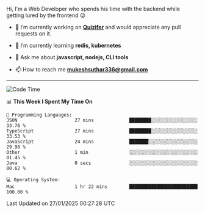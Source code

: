 Hi, I'm a Web Developer who spends his time with the backend while getting lured by the frontend 😜

- 🔭 I’m currently working on **[Quizifer](https://github.com/SutharMukesh/Quizifer/)** and would appreciate any pull requests on it.

- 🌱 I’m currently learning **redis, kubernetes**

- 💬 Ask me about **javascript, nodejs, CLI tools**

- 📫 How to reach me **mukeshsuthar336@gmail.com**

---
<!--START_SECTION:waka-->
![Code Time](http://img.shields.io/badge/Code%20Time-3%2C217%20hrs%2055%20mins-blue)

📊 **This Week I Spent My Time On** 

```text
💬 Programming Languages: 
JSON                     27 mins             ████████░░░░░░░░░░░░░░░░░   33.76 % 
TypeScript               27 mins             ████████░░░░░░░░░░░░░░░░░   33.53 % 
JavaScript               24 mins             ███████░░░░░░░░░░░░░░░░░░   29.98 % 
Other                    1 min               ░░░░░░░░░░░░░░░░░░░░░░░░░   01.45 % 
Java                     0 secs              ░░░░░░░░░░░░░░░░░░░░░░░░░   00.62 % 

💻 Operating System: 
Mac                      1 hr 22 mins        █████████████████████████   100.00 % 
```


 Last Updated on 27/01/2025 00:27:28 UTC
<!--END_SECTION:waka-->
